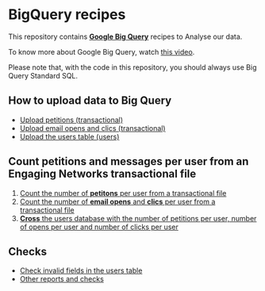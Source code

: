 # BigQuery recipes

This repository contains **[Google Big Query](https://bigquery.cloud.google.com/)** recipes to Analyse our data.

To know more about Google Big Query, watch [this video](https://www.youtube.com/watch?v=eyBK9nj-7AA).

Please note that, with the code in this repository, you should always use Big Query Standard SQL.

## How to **upload data** to Big Query

* [Upload petitions (transactional)](upload-petitions-transactional.md)
* [Upload email opens and clics (transactional)](upload-mails-transactional.md)
* [Upload the users table (users)](upload-users-table.md)

## Count **petitions and messages per user** from an Engaging Networks transactional file

1. [Count the number of **petitons** per user from a transactional file](count-petitions-per-user-from-transactional.sql)
2. [Count the number of **email opens** and **clics** per user from a transactional file](count-messages-per-user-from-transactional.sql)
3. [**Cross** the users database with the number of petitions per user, number of opens per user and number of clicks per user](cross-signups-opens-clics-with-users.sql)

## Checks

* [Check invalid fields in the users table](check-invalid-from-users.sql)
* [Other reports and checks](other-reports.sql)
